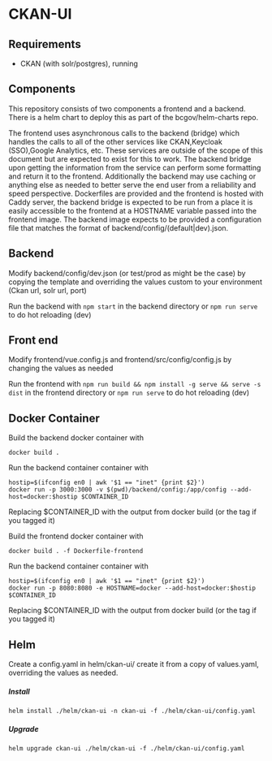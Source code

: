 # CKAN-UI

## Requirements
- CKAN (with solr/postgres), running

## Components
This repository consists of two components a frontend and a backend. There is a helm chart to deploy this as part of the bcgov/helm-charts repo. 

The frontend uses asynchronous calls to the backend (bridge) which handles the calls to all of the other services like CKAN,Keycloak (SSO),Google Analytics, etc. These services are outside of the scope of this document but are expected to exist for this to work. The backend bridge upon getting the information from the service can perform some formatting and return it to the frontend. Additionally the backend may use caching or anything else as needed to better serve the end user from a reliability and speed perspective. Dockerfiles are provided and the frontend is hosted with Caddy server, the backend bridge is expected to be run from a place it is easily accessible to the frontend at a HOSTNAME variable passed into the frontend image. The backend image expects to be provided a configuration file that matches the format of backend/config/(default|dev).json.

## Backend
Modify backend/config/dev.json (or test/prod as might be the case) by copying the template and overriding the values 
custom to your environment (Ckan url, solr url, port)

Run the backend with `npm start` in the backend directory or `npm run serve` to do hot reloading (dev)

## Front end 
Modify frontend/vue.config.js and frontend/src/config/config.js by changing the values as needed

Run the frontend with `npm run build && npm install -g serve && serve -s dist` in the frontend directory or `npm run serve` to do hot reloading (dev) 


## Docker Container
Build the backend docker container with 
```
docker build .
```

Run the backend container container with
```
hostip=$(ifconfig en0 | awk '$1 == "inet" {print $2}')
docker run -p 3000:3000 -v $(pwd)/backend/config:/app/config --add-host=docker:$hostip $CONTAINER_ID
```
Replacing $CONTAINER_ID with the output from docker build (or the tag if you tagged it)


Build the frontend docker container with 
```
docker build . -f Dockerfile-frontend
```

Run the backend container container with
```
hostip=$(ifconfig en0 | awk '$1 == "inet" {print $2}')
docker run -p 8080:8080 -e HOSTNAME=docker --add-host=docker:$hostip $CONTAINER_ID
```
Replacing $CONTAINER_ID with the output from docker build (or the tag if you tagged it)

## Helm
Create a config.yaml in helm/ckan-ui/ create it from a copy of values.yaml, overriding the values as needed.

##### Install
`helm install ./helm/ckan-ui -n ckan-ui -f ./helm/ckan-ui/config.yaml`

##### Upgrade
`helm upgrade ckan-ui ./helm/ckan-ui -f ./helm/ckan-ui/config.yaml`
